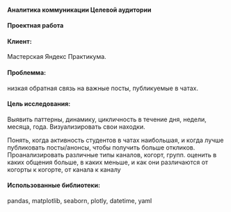 <h4> Аналитика коммуникации Целевой аудитории </h4>
<h4>Проектная работа</h4>
<h4> Клиент: </h4> Мастерская Яндекс Практикума.
<h4> Проблемма:  </h4> низкая обратная связь на важные посты, публикуемые в чатах.
<h4> Цель исследования:  </h4>
Выявить паттерны, динамику, цикличность в течение дня, недели, месяца, года. Визуализировать свои находки.  

Понять, когда активность студентов в чатах наибольшая, и когда лучше публиковать посты/анонсы, чтобы получить больше откликов.
Проанализировать различные типы каналов, когорт, групп. оценить в каких общения больше, в каких меньше, и как они различаются от когорты к когорте, от канала к каналу

<h4> Использованные библиотеки: </h4>
 pandas, matplotlib, seaborn, plotly, datetime, yaml


